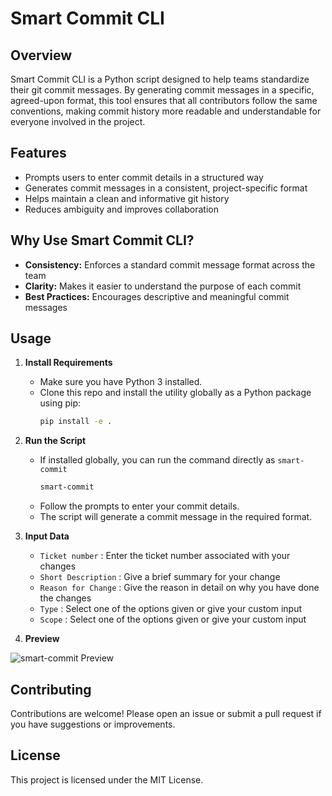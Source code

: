 # Smart Commit CLI

## Overview

Smart Commit CLI is a Python script designed to help teams standardize their git commit messages. By generating commit messages in a specific, agreed-upon format, this tool ensures that all contributors follow the same conventions, making commit history more readable and understandable for everyone involved in the project.

## Features
- Prompts users to enter commit details in a structured way
- Generates commit messages in a consistent, project-specific format
- Helps maintain a clean and informative git history
- Reduces ambiguity and improves collaboration

## Why Use Smart Commit CLI?
- **Consistency:** Enforces a standard commit message format across the team
- **Clarity:** Makes it easier to understand the purpose of each commit
- **Best Practices:** Encourages descriptive and meaningful commit messages

## Usage

1. **Install Requirements**
	 - Make sure you have Python 3 installed.
     - Clone this repo and install the utility globally as a Python package using pip:
        ```bash
        pip install -e .
        ``` 

2. **Run the Script**
	- If installed globally, you can run the command directly as `smart-commit`
		```bash
		smart-commit
		```
	- Follow the prompts to enter your commit details.
	- The script will generate a commit message in the required format.

3. **Input Data**
    - `Ticket number` : Enter the ticket number associated with your changes
    - `Short Description` : Give a brief summary for your change 
    - `Reason for Change` : Give the reason in detail on why you have done the changes
    - `Type` : Select one of the options given or give your custom input 
    - `Scope` : Select one of the options given or give your custom input

4. **Preview**

![smart-commit Preview](Preview/Preview.gif)

## Contributing

Contributions are welcome! Please open an issue or submit a pull request if you have suggestions or improvements.

## License

This project is licensed under the MIT License.
